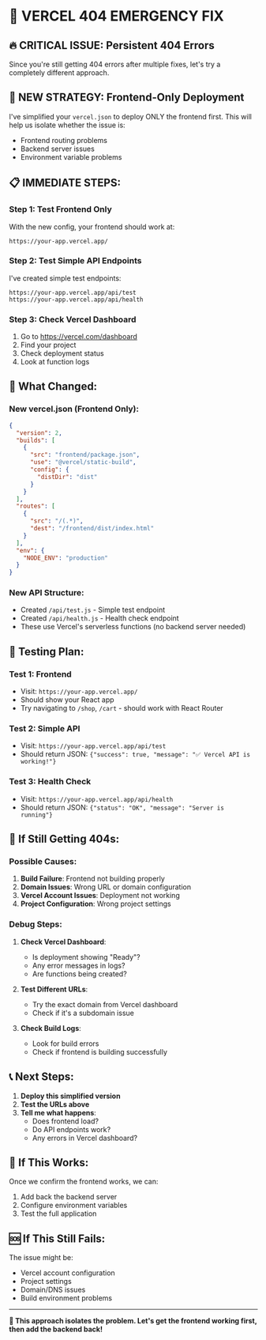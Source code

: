 # 🚨 VERCEL 404 EMERGENCY FIX

## 🔥 **CRITICAL ISSUE: Persistent 404 Errors**

Since you're still getting 404 errors after multiple fixes, let's try a completely different approach.

## 🎯 **NEW STRATEGY: Frontend-Only Deployment**

I've simplified your `vercel.json` to deploy ONLY the frontend first. This will help us isolate whether the issue is:
- Frontend routing problems
- Backend server issues
- Environment variable problems

## 📋 **IMMEDIATE STEPS:**

### **Step 1: Test Frontend Only**
With the new config, your frontend should work at:
```
https://your-app.vercel.app/
```

### **Step 2: Test Simple API Endpoints**
I've created simple test endpoints:
```
https://your-app.vercel.app/api/test
https://your-app.vercel.app/api/health
```

### **Step 3: Check Vercel Dashboard**
1. Go to https://vercel.com/dashboard
2. Find your project
3. Check deployment status
4. Look at function logs

## 🔧 **What Changed:**

### **New vercel.json (Frontend Only):**
```json
{
  "version": 2,
  "builds": [
    {
      "src": "frontend/package.json",
      "use": "@vercel/static-build",
      "config": {
        "distDir": "dist"
      }
    }
  ],
  "routes": [
    {
      "src": "/(.*)",
      "dest": "/frontend/dist/index.html"
    }
  ],
  "env": {
    "NODE_ENV": "production"
  }
}
```

### **New API Structure:**
- Created `/api/test.js` - Simple test endpoint
- Created `/api/health.js` - Health check endpoint
- These use Vercel's serverless functions (no backend server needed)

## 🧪 **Testing Plan:**

### **Test 1: Frontend**
- Visit: `https://your-app.vercel.app/`
- Should show your React app
- Try navigating to `/shop`, `/cart` - should work with React Router

### **Test 2: Simple API**
- Visit: `https://your-app.vercel.app/api/test`
- Should return JSON: `{"success": true, "message": "✅ Vercel API is working!"}`

### **Test 3: Health Check**
- Visit: `https://your-app.vercel.app/api/health`
- Should return JSON: `{"status": "OK", "message": "Server is running"}`

## 🚨 **If Still Getting 404s:**

### **Possible Causes:**
1. **Build Failure**: Frontend not building properly
2. **Domain Issues**: Wrong URL or domain configuration
3. **Vercel Account Issues**: Deployment not working
4. **Project Configuration**: Wrong project settings

### **Debug Steps:**
1. **Check Vercel Dashboard**:
   - Is deployment showing "Ready"?
   - Any error messages in logs?
   - Are functions being created?

2. **Test Different URLs**:
   - Try the exact domain from Vercel dashboard
   - Check if it's a subdomain issue

3. **Check Build Logs**:
   - Look for build errors
   - Check if frontend is building successfully

## 📞 **Next Steps:**

1. **Deploy this simplified version**
2. **Test the URLs above**
3. **Tell me what happens**:
   - Does frontend load?
   - Do API endpoints work?
   - Any errors in Vercel dashboard?

## 🔄 **If This Works:**

Once we confirm the frontend works, we can:
1. Add back the backend server
2. Configure environment variables
3. Test the full application

## 🆘 **If This Still Fails:**

The issue might be:
- Vercel account configuration
- Project settings
- Domain/DNS issues
- Build environment problems

---

**🎯 This approach isolates the problem. Let's get the frontend working first, then add the backend back!**
